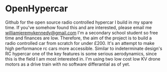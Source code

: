 # OpenHypercar
Github for the open source radio controlled hypercar I build in my spare time. If you've somehow found this and are interested, please email me williamjeremykennedy@gmail.com 
I'm a secondary school student so free time and finances are low. 
Therefore, the aim of the project is to build a radio controlled car from scratch for under £200. It's an attempt to make high performance rc cars more accessible.
Similar to indeterminate design's RC hypercar one of the key features is some serious aerodynamics, since this is the field I am most interested in. 
I'm using two low cost low KV drone motors as a drive train with no software differantial as of yet.
